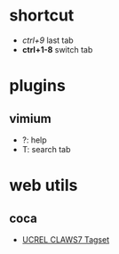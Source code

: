 # shortcut
*   *ctrl+9*        last tab
*   **ctrl+1-8**    switch tab

# plugins
## vimium
*   ?: help
*   T: search tab

# web utils
## coca
*   [UCREL CLAWS7 Tagset](http://ucrel.lancs.ac.uk/claws7tags.html)
